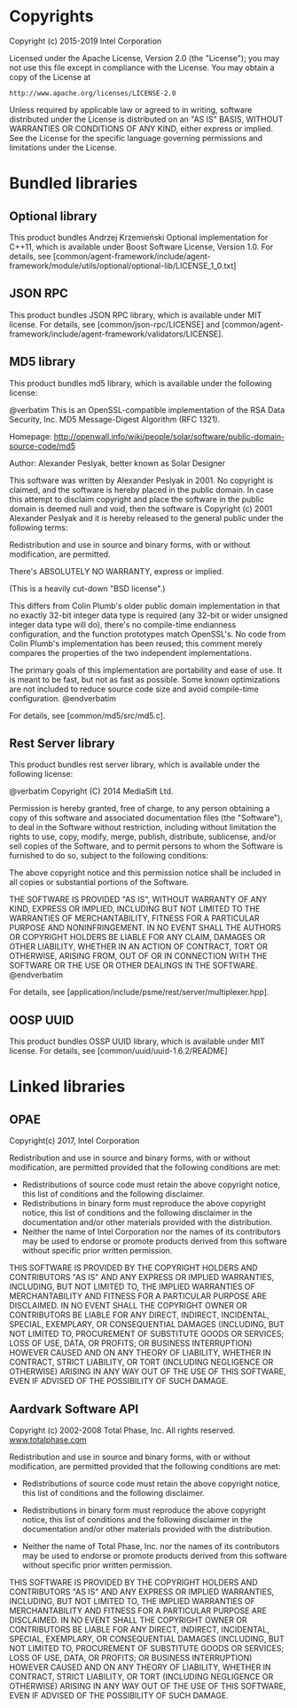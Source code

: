# Copyrights #

Copyright (c) 2015-2019 Intel Corporation

Licensed under the Apache License, Version 2.0 (the "License");
you may not use this file except in compliance with the License.
You may obtain a copy of the License at

    http://www.apache.org/licenses/LICENSE-2.0

Unless required by applicable law or agreed to in writing, software
distributed under the License is distributed on an "AS IS" BASIS,
WITHOUT WARRANTIES OR CONDITIONS OF ANY KIND, either express or implied.
See the License for the specific language governing permissions and
limitations under the License.

# Bundled libraries #

## Optional library ##

This product bundles Andrzej Krzemieński Optional implementation for C++11,
which is available under  Boost Software License, Version 1.0.
For details, see [common/agent-framework/include/agent-framework/module/utils/optional/optional-lib/LICENSE_1_0.txt]

## JSON RPC ##
This product bundles JSON RPC library, which is available under MIT license.
For details, see [common/json-rpc/LICENSE] and [common/agent-framework/include/agent-framework/validators/LICENSE].

## MD5 library ##

This product bundles md5 library, which is available under the following license:

@verbatim
This is an OpenSSL-compatible implementation of the RSA Data Security, Inc.
MD5 Message-Digest Algorithm (RFC 1321).

Homepage:
http://openwall.info/wiki/people/solar/software/public-domain-source-code/md5

Author:
Alexander Peslyak, better known as Solar Designer <solar at openwall.com>

This software was written by Alexander Peslyak in 2001.  No copyright is
claimed, and the software is hereby placed in the public domain.
In case this attempt to disclaim copyright and place the software in the
public domain is deemed null and void, then the software is
Copyright (c) 2001 Alexander Peslyak and it is hereby released to the
general public under the following terms:

Redistribution and use in source and binary forms, with or without
modification, are permitted.

There's ABSOLUTELY NO WARRANTY, express or implied.

(This is a heavily cut-down "BSD license".)

This differs from Colin Plumb's older public domain implementation in that
no exactly 32-bit integer data type is required (any 32-bit or wider
unsigned integer data type will do), there's no compile-time endianness
configuration, and the function prototypes match OpenSSL's.  No code from
Colin Plumb's implementation has been reused; this comment merely compares
the properties of the two independent implementations.

The primary goals of this implementation are portability and ease of use.
It is meant to be fast, but not as fast as possible.  Some known
optimizations are not included to reduce source code size and avoid
compile-time configuration.
@endverbatim

For details, see [common/md5/src/md5.c].

## Rest Server library ##

This product bundles rest server library, which is available under the following license:

@verbatim
Copyright (C) 2014 MediaSift Ltd.

Permission is hereby granted, free of charge, to any person obtaining a copy
of this software and associated documentation files (the "Software"), to deal
in the Software without restriction, including without limitation the rights
to use, copy, modify, merge, publish, distribute, sublicense, and/or sell
copies of the Software, and to permit persons to whom the Software is
furnished to do so, subject to the following conditions:

The above copyright notice and this permission notice shall be included in all
copies or substantial portions of the Software.

THE SOFTWARE IS PROVIDED "AS IS", WITHOUT WARRANTY OF ANY KIND, EXPRESS OR
IMPLIED, INCLUDING BUT NOT LIMITED TO THE WARRANTIES OF MERCHANTABILITY,
FITNESS FOR A PARTICULAR PURPOSE AND NONINFRINGEMENT. IN NO EVENT SHALL THE
AUTHORS OR COPYRIGHT HOLDERS BE LIABLE FOR ANY CLAIM, DAMAGES OR OTHER
LIABILITY, WHETHER IN AN ACTION OF CONTRACT, TORT OR OTHERWISE, ARISING FROM,
OUT OF OR IN CONNECTION WITH THE SOFTWARE OR THE USE OR OTHER DEALINGS IN THE
SOFTWARE.
@endverbatim

For details, see [application/include/psme/rest/server/multiplexer.hpp].

## OOSP UUID ##
This product bundles OSSP UUID library, which is available under MIT license.
For details, see [common/uuid/uuid-1.6.2/README]

# Linked libraries #

## OPAE ##
Copyright(c) 2017, Intel Corporation

Redistribution  and  use  in source  and  binary  forms,  with  or  without
modification, are permitted provided that the following conditions are met:

* Redistributions of  source code  must retain the  above copyright notice,
this list of conditions and the following disclaimer.
* Redistributions in binary form must reproduce the above copyright notice,
this list of conditions and the following disclaimer in the documentation
and/or other materials provided with the distribution.
* Neither the name  of Intel Corporation  nor the names of its contributors
may be used to  endorse or promote  products derived  from this  software
without specific prior written permission.

THIS SOFTWARE IS PROVIDED BY THE COPYRIGHT HOLDERS AND CONTRIBUTORS "AS IS"
AND ANY EXPRESS OR IMPLIED WARRANTIES, INCLUDING,  BUT NOT LIMITED TO,  THE
IMPLIED WARRANTIES OF  MERCHANTABILITY AND FITNESS FOR A PARTICULAR PURPOSE
ARE DISCLAIMED.  IN NO EVENT  SHALL THE COPYRIGHT OWNER  OR CONTRIBUTORS BE
LIABLE  FOR  ANY  DIRECT,  INDIRECT,  INCIDENTAL,  SPECIAL,  EXEMPLARY,  OR
CONSEQUENTIAL  DAMAGES  (INCLUDING,  BUT  NOT LIMITED  TO,  PROCUREMENT  OF
SUBSTITUTE GOODS OR SERVICES;  LOSS OF USE,  DATA, OR PROFITS;  OR BUSINESS
INTERRUPTION)  HOWEVER CAUSED  AND ON ANY THEORY  OF LIABILITY,  WHETHER IN
CONTRACT,  STRICT LIABILITY,  OR TORT  (INCLUDING NEGLIGENCE  OR OTHERWISE)
ARISING IN ANY WAY OUT OF THE USE OF THIS SOFTWARE,  EVEN IF ADVISED OF THE
POSSIBILITY OF SUCH DAMAGE.

## Aardvark Software API ##
Copyright (c) 2002-2008 Total Phase, Inc.
All rights reserved.
www.totalphase.com

Redistribution and use in source and binary forms, with or without
modification, are permitted provided that the following conditions
are met:

- Redistributions of source code must retain the above copyright
  notice, this list of conditions and the following disclaimer.

- Redistributions in binary form must reproduce the above copyright
  notice, this list of conditions and the following disclaimer in the
  documentation and/or other materials provided with the distribution.

- Neither the name of Total Phase, Inc. nor the names of its
  contributors may be used to endorse or promote products derived from
  this software without specific prior written permission.

THIS SOFTWARE IS PROVIDED BY THE COPYRIGHT HOLDERS AND CONTRIBUTORS
"AS IS" AND ANY EXPRESS OR IMPLIED WARRANTIES, INCLUDING, BUT NOT
LIMITED TO, THE IMPLIED WARRANTIES OF MERCHANTABILITY AND FITNESS
FOR A PARTICULAR PURPOSE ARE DISCLAIMED.  IN NO EVENT SHALL THE
COPYRIGHT OWNER OR CONTRIBUTORS BE LIABLE FOR ANY DIRECT, INDIRECT,
INCIDENTAL, SPECIAL, EXEMPLARY, OR CONSEQUENTIAL DAMAGES (INCLUDING,
BUT NOT LIMITED TO, PROCUREMENT OF SUBSTITUTE GOODS OR SERVICES;
LOSS OF USE, DATA, OR PROFITS; OR BUSINESS INTERRUPTION) HOWEVER
CAUSED AND ON ANY THEORY OF LIABILITY, WHETHER IN CONTRACT, STRICT
LIABILITY, OR TORT (INCLUDING NEGLIGENCE OR OTHERWISE) ARISING IN
ANY WAY OUT OF THE USE OF THIS SOFTWARE, EVEN IF ADVISED OF THE
POSSIBILITY OF SUCH DAMAGE.
